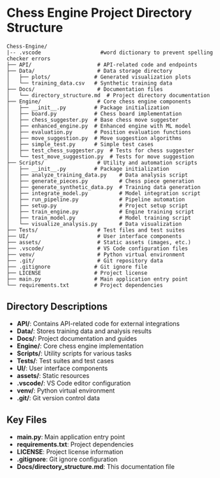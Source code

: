 # Chess Engine Project Directory Structure

```
Chess-Engine/
|-- .vscode                   #word dictionary to prevent spelling checker errors
├── API/                     # API-related code and endpoints
├── Data/                    # Data storage directory
│   ├── plots/              # Generated visualization plots
│   └── training_data.csv   # Synthetic training data
├── Docs/                    # Documentation files
│   └── directory_structure.md  # Project directory documentation
├── Engine/                  # Core chess engine components
│   ├── __init__.py         # Package initialization
│   ├── board.py            # Chess board implementation
│   ├── chess_suggester.py  # Base chess move suggester
│   ├── enhanced_engine.py  # Enhanced engine with ML model
│   ├── evaluation.py       # Position evaluation functions
│   ├── move_suggestion.py  # Move suggestion algorithms
│   ├── simple_test.py      # Simple test cases
│   ├── test_chess_suggester.py  # Tests for chess suggester
│   └── test_move_suggestion.py  # Tests for move suggestion
├── Scripts/                 # Utility and automation scripts
│   ├── __init__.py         # Package initialization
│   ├── analyze_training_data.py    # Data analysis script
│   ├── generate_pieces.py          # Chess piece generation
│   ├── generate_synthetic_data.py  # Training data generation
│   ├── integrate_model.py          # Model integration script
│   ├── run_pipeline.py             # Pipeline automation
│   ├── setup.py                    # Project setup script
│   ├── train_engine.py             # Engine training script
│   ├── train_model.py              # Model training script
│   └── visualize_analysis.py       # Data visualization
├── Tests/                   # Test files and test suites
├── UI/                      # User interface components
├── assets/                  # Static assets (images, etc.)
├── .vscode/                 # VS Code configuration files
├── venv/                    # Python virtual environment
├── .git/                    # Git repository data
├── .gitignore              # Git ignore file
├── LICENSE                 # Project license
├── main.py                 # Main application entry point
└── requirements.txt        # Project dependencies
```

## Directory Descriptions

- **API/**: Contains API-related code for external integrations
- **Data/**: Stores training data and analysis results
- **Docs/**: Project documentation and guides
- **Engine/**: Core chess engine implementation
- **Scripts/**: Utility scripts for various tasks
- **Tests/**: Test suites and test cases
- **UI/**: User interface components
- **assets/**: Static resources
- **.vscode/**: VS Code editor configuration
- **venv/**: Python virtual environment
- **.git/**: Git version control data

## Key Files

- **main.py**: Main application entry point
- **requirements.txt**: Project dependencies
- **LICENSE**: Project license information
- **.gitignore**: Git ignore configuration
- **Docs/directory_structure.md**: This documentation file 